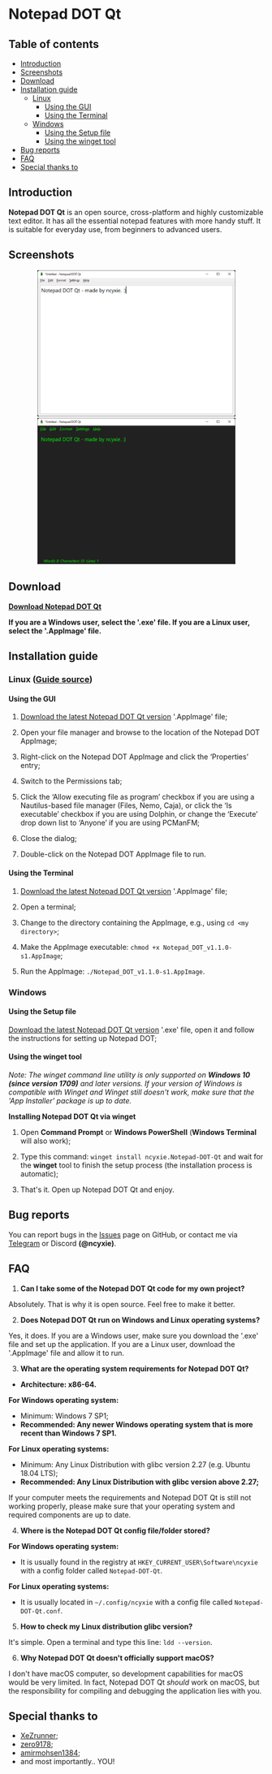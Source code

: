 # Notepad DOT Qt

## Table of contents

- [Introduction](#introduction)
- [Screenshots](#screenshots)
- [Download](#download)
- [Installation guide](#installation-guide)
	- [Linux](#linux-guide-source)
		- [Using the GUI](#using-the-gui)
		- [Using the Terminal](#using-the-terminal)
	- [Windows](#windows)
		- [Using the Setup file](#using-the-setup-file)
		- [Using the winget tool](#using-the-winget-tool)
- [Bug reports](#bug-reports)
- [FAQ](#faq)
- [Special thanks to](#special-thanks-to)

## Introduction

**Notepad DOT Qt** is an open source, cross-platform and highly customizable text editor.
It has all the essential notepad features with more handy stuff.
It is suitable for everyday use, from beginners to advanced users.

## Screenshots

<p align="center">
<img src="https://github.com/ncyxie/Notepad-DOT-Qt/blob/master/img/Screenshot_1.1.0-s1_Default.png" width="390" style="max-width:100%;">
<img src="https://github.com/ncyxie/Notepad-DOT-Qt/blob/master/img/Screenshot_1.1.0-s1_Customized.png" width="390" style="max-width:100%;">

## Download

**[Download Notepad DOT Qt](https://github.com/ncyxie/Notepad-DOT-Qt/releases/)**

**If you are a Windows user, select the '.exe' file. If you are a Linux user, select the '.AppImage' file.**

## Installation guide

### Linux ([Guide source](https://docs.appimage.org/introduction/quickstart.html))

#### Using the GUI
1. [Download the latest Notepad DOT Qt version](https://github.com/ncyxie/Notepad-DOT-Qt/releases) '.AppImage' file;

2. Open your file manager and browse to the location of the Notepad DOT AppImage;

3. Right-click on the Notepad DOT AppImage and click the ‘Properties’ entry;

4. Switch to the Permissions tab;

5. Click the ‘Allow executing file as program’ checkbox if you are using a Nautilus-based file manager (Files, Nemo, Caja), or click the ‘Is executable’ checkbox if you are using Dolphin, or change the ‘Execute’ drop down list to ‘Anyone’ if you are using PCManFM;

6. Close the dialog;

7. Double-click on the Notepad DOT AppImage file to run.

#### Using the Terminal
1. [Download the latest Notepad DOT Qt version](https://github.com/ncyxie/Notepad-DOT-Qt/releases) '.AppImage' file;

2. Open a terminal;

3. Change to the directory containing the AppImage, e.g., using ``cd <my directory>``;

4. Make the AppImage executable: ``chmod +x Notepad_DOT_v1.1.0-s1.AppImage``;

5. Run the AppImage: ``./Notepad_DOT_v1.1.0-s1.AppImage``.

### Windows

#### Using the Setup file
[Download the latest Notepad DOT Qt version](https://github.com/ncyxie/Notepad-DOT-Qt/releases) '.exe' file, open it and follow the instructions for setting up Notepad DOT;
	
#### Using the winget tool
	
*Note: The winget command line utility is only supported on **Windows 10 (since version 1709)** and later versions.
If your version of Windows is compatible with Winget and Winget still doesn't work, make sure that the 'App Installer' package is up to date.*

**Installing Notepad DOT Qt via winget**
	
1. Open **Command Prompt** or **Windows PowerShell** (**Windows Terminal** will also work);
	
2. Type this command: ``winget install ncyxie.Notepad-DOT-Qt`` and wait for the **winget** tool to finish the setup process (the installation process is automatic);
	
3. That's it. Open up Notepad DOT Qt and enjoy.

## Bug reports

You can report bugs in the [Issues](https://github.com/ncyxie/Notepad-DOT-Qt/issues/) page on GitHub, or contact me via [Telegram](https://t.me/ncyxie) or Discord **(@ncyxie)**.

## FAQ

1. **Can I take some of the Notepad DOT Qt code for my own project?**

Absolutely. That is why it is open source. Feel free to make it better.

2. **Does Notepad DOT Qt run on Windows and Linux operating systems?**

Yes, it does. If you are a Windows user, make sure you download the '.exe' file and set up the application. 
If you are a Linux user, download the '.AppImage' file and allow it to run.

3. **What are the operating system requirements for Notepad DOT Qt?**

* **Architecture: x86-64.**

**For Windows operating system:**
* Minimum: Windows 7 SP1;
* **Recommended: Any newer Windows operating system that is more recent than Windows 7 SP1.**

**For Linux operating systems:**
* Minimum: Any Linux Distribution with glibc version 2.27 (e.g. Ubuntu 18.04 LTS);
* **Recommended: Any Linux Distribution with glibc version above 2.27;**

If your computer meets the requirements and Notepad DOT Qt is still not working properly, please make sure that your 
operating system and required components are up to date.
	
4. **Where is the Notepad DOT Qt config file/folder stored?**
	
**For Windows operating system:**
	
* It is usually found in the registry at ``HKEY_CURRENT_USER\Software\ncyxie`` with a config folder called ``Notepad-DOT-Qt``.

**For Linux operating systems:**

* It is usually located in ``~/.config/ncyxie`` with a config file called ``Notepad-DOT-Qt.conf``.
	
5. **How to check my Linux distribution glibc version?**
	
It's simple. Open a terminal and type this line: ``ldd --version``.

6. **Why Notepad DOT Qt doesn't officially support macOS?**

I don't have macOS computer, so development capabilities for macOS would be very limited. 
In fact, Notepad DOT Qt *should* work on macOS, but the responsibility for compiling and debugging the application lies with you.

## Special thanks to

- [XeZrunner](https://github.com/XeZrunner);
- [zero9178](https://github.com/zero9178);
- [amirmohsen1384](https://github.com/amirmohsen1384);
- and most importantly.. YOU!
